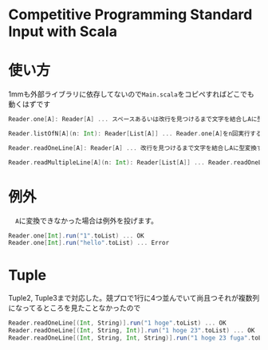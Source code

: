 # Competitive Programming Standard Input with Scala
# 使い方
1mmも外部ライブラリに依存してないので`Main.scala`をコピペすればどこでも動くはずです
```scala
Reader.one[A]: Reader[A] ... スペースあるいは改行を見つけるまで文字を結合しAに型変換する

Reader.listOfN[A](n: Int): Reader[List[A]] ... Reader.one[A]をn回実行する

Reader.readOneLine[A]: Reader[A] ... 改行を見つけるまで文字を結合しAに型変換する

Reader.readMultipleLine[A](n: Int): Reader[List[A]] ... Reader.readOneLine[A]をn回実行する
```

# 例外
　`A`に変換できなかった場合は例外を投げます。
 ```scala
 Reader.one[Int].run("1".toList) ... OK
 Reader.one[Int].run("hello".toList) ... Error
 ```
 
 # Tuple
 Tuple2, Tuple3まで対応した。競プロで1行に4つ並んでいて尚且つそれが複数列になってるところを見たことなかったので
 ```scala
 Reader.readOneLine[(Int, String)].run("1 hoge".toList) ... OK
 Reader.readOneLine[(Int, String, Int)].run("1 hoge 23".toList) ... OK
 Reader.readOneLine[(Int, String, Int, String)].run("1 hoge 23 fuga".toList) ... NG: 未対応
 ```

